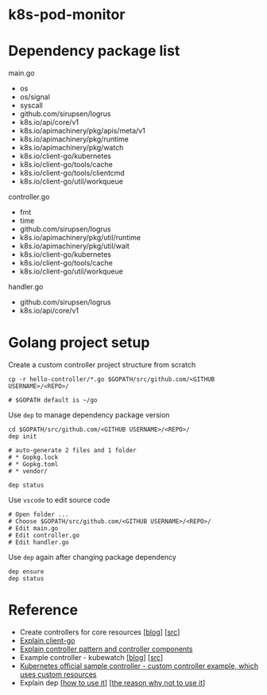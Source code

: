 # k8s-pod-monitor

# Dependency package list

main.go

* os
* os/signal
* syscall
* github.com/sirupsen/logrus
* k8s.io/api/core/v1
* k8s.io/apimachinery/pkg/apis/meta/v1
* k8s.io/apimachinery/pkg/runtime
* k8s.io/apimachinery/pkg/watch
* k8s.io/client-go/kubernetes
* k8s.io/client-go/tools/cache
* k8s.io/client-go/tools/clientcmd
* k8s.io/client-go/util/workqueue

controller.go

* fmt
* time
* github.com/sirupsen/logrus
* k8s.io/apimachinery/pkg/util/runtime
* k8s.io/apimachinery/pkg/util/wait
* k8s.io/client-go/kubernetes
* k8s.io/client-go/tools/cache
* k8s.io/client-go/util/workqueue
	
handler.go

* github.com/sirupsen/logrus
* k8s.io/api/core/v1

# Golang project setup

Create a custom controller project structure from scratch

```
cp -r hello-controller/*.go $GOPATH/src/github.com/<GITHUB USERNAME>/<REPO>/

# $GOPATH default is ~/go
```

Use `dep` to manage dependency package version

```
cd $GOPATH/src/github.com/<GITHUB USERNAME>/<REPO>/
dep init

# auto-generate 2 files and 1 folder
# * Gopkg.lock
# * Gopkg.toml
# * vendor/

dep status
```

Use `vscode` to edit source code

```
# Open folder ...
# Choose $GOPATH/src/github.com/<GITHUB USERNAME>/<REPO>/
# Edit main.go
# Edit controller.go
# Edit handler.go
```

Use `dep` again after changing package dependency

```
dep ensure
dep status
```

# Reference

* Create controllers for core resources [[blog](https://medium.com/@trstringer/create-kubernetes-controllers-for-core-and-custom-resources-62fc35ad64a3)] [[src](https://github.com/trstringer/k8s-controller-core-resource)]
* [Explain client-go](https://www.kubernetes.org.cn/1309.html)
* [Explain controller pattern and controller components](https://engineering.bitnami.com/articles/a-deep-dive-into-kubernetes-controllers.html)
* Example controller - kubewatch [[blog](https://engineering.bitnami.com/articles/kubewatch-an-example-of-kubernetes-custom-controller.html)] [[src](https://github.com/bitnami-labs/kubewatch)]
* [Kubernetes official sample controller - custom controller example, which uses custom resources](https://github.com/kubernetes/sample-controller)
* Explain dep [[how to use it](https://yushuangqi.com/blog/2017/gozui-xin-de-depxiang-jie.html)] [[the reason why not to use it](https://blog.wu-boy.com/2017/03/golang-dependency-management-tool-dep/)]